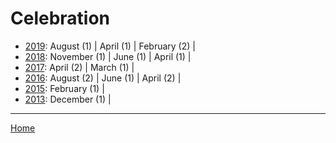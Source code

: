 # Celebration

  * [2019](./celebration-2019.md): 
      August (1) | 
      April (1) | 
      February (2) | 
  * [2018](./celebration-2018.md): 
      November (1) | 
      June (1) | 
      April (1) | 
  * [2017](./celebration-2017.md): 
      April (2) | 
      March (1) | 
  * [2016](./celebration-2016.md): 
      August (2) | 
      June (1) | 
      April (2) | 
  * [2015](./celebration-2015.md): 
      February (1) | 
  * [2013](./celebration-2013.md): 
      December (1) | 

----

[Home](../)
